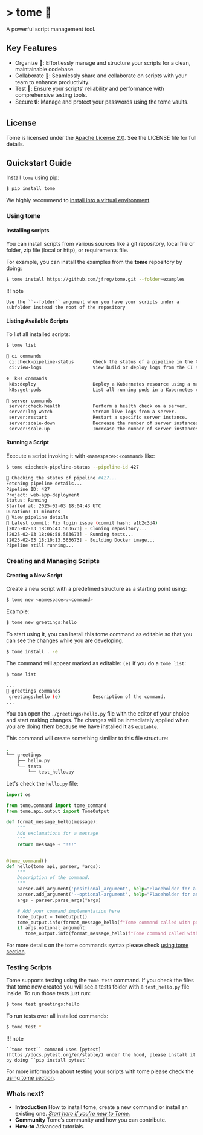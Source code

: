 # > tome 📖

A powerful script management tool.

## Key Features

- Organize 📂: Effortlessly manage and structure your scripts for a clean, maintainable codebase.
- Collaborate 🤝: Seamlessly share and collaborate on scripts with your team to enhance productivity.
- Test 🧪: Ensure your scripts' reliability and performance with comprehensive testing tools.
- Secure 🔒: Manage and protect your passwords using the tome vaults.

## License

Tome is licensed under the [Apache License
2.0](https://github.com/jfrog/tome/blob/main/LICENSE). See the LICENSE file for full
details.

## Quickstart Guide

Install `tome` using pip:

```bash
$ pip install tome
```

We highly recommend to [install into a virtual environment](./introduction/installing_tome.md).

### Using tome

#### Installing scripts

You can install scripts from various sources like a git repository, local file or folder,
zip file (local or http), or requirements file.

For example, you can install the examples from the **tome** repository by doing:

```bash
$ tome install https://github.com/jfrog/tome.git --folder=examples
```

!!! note

    Use the ``--folder`` argument when you have your scripts under a subfolder instead the root of the repository


#### Listing Available Scripts

To list all installed scripts:

```bash
$ tome list

🚀 ci commands
 ci:check-pipeline-status       Check the status of a pipeline in the CI.
 ci:view-logs                   View build or deploy logs from the CI system.

☸️  k8s commands
 k8s:deploy                     Deploy a Kubernetes resource using a manifest.
 k8s:get-pods                   List all running pods in a Kubernetes cluster.

📡 server commands
 server:check-health            Perform a health check on a server.
 server:log-watch               Stream live logs from a server.
 server:restart                 Restart a specific server instance.
 server:scale-down              Decrease the number of server instances.
 server:scale-up                Increase the number of server instances.
```

#### Running a Script

Execute a script invoking it with ``<namespace>:<command>`` like:

```bash
$ tome ci:check-pipeline-status --pipeline-id 427

🚀 Checking the status of pipeline #427...
Fetching pipeline details...
Pipeline ID: 427
Project: web-app-deployment
Status: Running
Started at: 2025-02-03 18:04:43 UTC
Duration: 11 minutes
📄 View pipeline details
📝 Latest commit: Fix login issue (commit hash: a1b2c3d4)
[2025-02-03 18:05:43.563673] - Cloning repository...
[2025-02-03 18:06:58.563673] - Running tests...
[2025-02-03 18:10:13.563673] - Building Docker image...
Pipeline still running...
```

### Creating and Managing Scripts

#### Creating a New Script

Create a new script with a predefined structure as a starting point using:

```bash
$ tome new <namespace>:<command>
```

Example:

```bash
$ tome new greetings:hello
```

To start using it, you can install this tome command as editable so that you can see the
changes while you are developing.

```bash
$ tome install . -e
```

The command will appear marked as editable: ``(e)`` if you do a ``tome list``:

```bash
$ tome list

...
🌲 greetings commands
 greetings:hello (e)            Description of the command.
...

```

You can open the ``./greetings/hello.py`` file with the editor of your choice and start
making changes. The changes will be inmediately applied when you are doing them because we
have installed it as `editable`.

This command will create something simillar to this file structure:

```bash
.
└── greetings
    ├── hello.py
    └── tests
        └── test_hello.py
```

Let's check the ``hello.py`` file:

```python
import os

from tome.command import tome_command
from tome.api.output import TomeOutput

def format_message_hello(message):
    """
    Add exclamations for a message
    """
    return message + "!!!"


@tome_command()
def hello(tome_api, parser, *args):
    """
    Description of the command.
    """
    parser.add_argument('positional_argument', help="Placeholder for a positional argument")
    parser.add_argument('--optional-argument', help="Placeholder for an optional argument")
    args = parser.parse_args(*args)

    # Add your command implementation here
    tome_output = TomeOutput()
    tome_output.info(format_message_hello(f"Tome command called with positional argument: {args.positional_argument}"))
    if args.optional_argument:
       tome_output.info(format_message_hello(f"Tome command called with optional argument: {args.optional_argument}"))
```

For more details on the tome commands syntax please check [using tome section](./introduction/using_tome.md).

### Testing Scripts

Tome supports testing using the ``tome test`` command. If you check the files that tome
new created you will see a tests folder with a ``test_hello.py`` file inside. To run those
tests just run:

```bash
$ tome test greetings:hello
```

To run tests over all installed commands:

```bash
$ tome test *
```

!!! note

    ``tome test`` command uses [pytest](https://docs.pytest.org/en/stable/) under the hood, please install it by doing ``pip install pytest``

For more information about testing your scripts with tome please check the [using tome section](./introduction/using_tome.md).

### Whats next?

- **Introduction** How to install tome, create a new command or install an existing one. [*Start here if you’re new to Tome.*](./introduction/using_tome.md)
- **Community** Tome’s community and how you can contribute.
- **How-to**  Advanced tutorials.